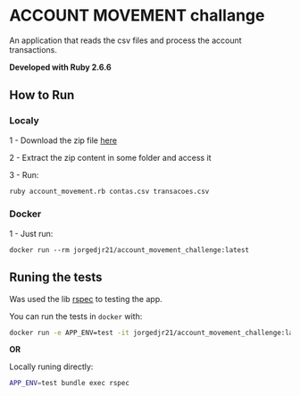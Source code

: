 # ACCOUNT MOVEMENT challange

An application that reads the csv files and process the account transactions.

**Developed with Ruby 2.6.6**

## How to Run

### Localy
1 - Download the zip file [here](https://github.com/jorgedjr21/account_movement/archive/1.0.1.zip)

2 - Extract the zip content in some folder and access it

3 - Run:
```sh
ruby account_movement.rb contas.csv transacoes.csv
```

### Docker

1 - Just run: 
```
docker run --rm jorgedjr21/account_movement_challenge:latest
```

## Runing the tests

Was used the lib [rspec](https://github.com/rspec/rspec) to testing the app.

You can run the tests in `docker` with:

```sh
docker run -e APP_ENV=test -it jorgedjr21/account_movement_challenge:latest rspec
```

**OR**

Locally runing directly:

```sh
APP_ENV=test bundle exec rspec       
```


